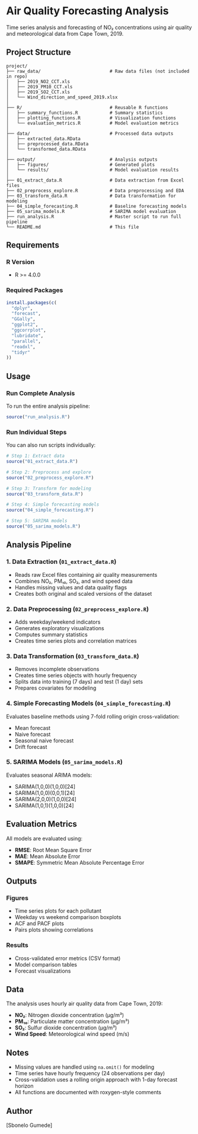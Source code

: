 # Air Quality Forecasting Analysis

Time series analysis and forecasting of NO₂ concentrations using air quality and meteorological data from Cape Town, 2019.

## Project Structure

```
project/
├── raw_data/                          # Raw data files (not included in repo)
│   ├── 2019_NO2_CCT.xls
│   ├── 2019_PM10_CCT.xls
│   ├── 2019_SO2_CCT.xls
│   └── Wind_direction_and_speed_2019.xlsx
│
├── R/                                 # Reusable R functions
│   ├── summary_functions.R            # Summary statistics
│   ├── plotting_functions.R           # Visualization functions
│   └── evaluation_metrics.R           # Model evaluation metrics
│
├── data/                              # Processed data outputs
│   ├── extracted_data.RData
│   ├── preprocessed_data.RData
│   └── transformed_data.RData
│
├── output/                            # Analysis outputs
│   ├── figures/                       # Generated plots
│   └── results/                       # Model evaluation results
│
├── 01_extract_data.R                  # Data extraction from Excel files
├── 02_preprocess_explore.R            # Data preprocessing and EDA
├── 03_transform_data.R                # Data transformation for modeling
├── 04_simple_forecasting.R            # Baseline forecasting models
├── 05_sarima_models.R                 # SARIMA model evaluation
├── run_analysis.R                     # Master script to run full pipeline
└── README.md                          # This file
```

## Requirements

### R Version

- R >= 4.0.0

### Required Packages

```r
install.packages(c(
  "dplyr",
  "forecast",
  "GGally",
  "ggplot2",
  "ggcorrplot",
  "lubridate",
  "parallel",
  "readxl",
  "tidyr"
))
```

## Usage

### Run Complete Analysis

To run the entire analysis pipeline:

```r
source("run_analysis.R")
```

### Run Individual Steps

You can also run scripts individually:

```r
# Step 1: Extract data
source("01_extract_data.R")

# Step 2: Preprocess and explore
source("02_preprocess_explore.R")

# Step 3: Transform for modeling
source("03_transform_data.R")

# Step 4: Simple forecasting models
source("04_simple_forecasting.R")

# Step 5: SARIMA models
source("05_sarima_models.R")
```

## Analysis Pipeline

### 1. Data Extraction (`01_extract_data.R`)

- Reads raw Excel files containing air quality measurements
- Combines NO₂, PM₁₀, SO₂, and wind speed data
- Handles missing values and data quality flags
- Creates both original and scaled versions of the dataset

### 2. Data Preprocessing (`02_preprocess_explore.R`)

- Adds weekday/weekend indicators
- Generates exploratory visualizations
- Computes summary statistics
- Creates time series plots and correlation matrices

### 3. Data Transformation (`03_transform_data.R`)

- Removes incomplete observations
- Creates time series objects with hourly frequency
- Splits data into training (7 days) and test (1 day) sets
- Prepares covariates for modeling

### 4. Simple Forecasting Models (`04_simple_forecasting.R`)

Evaluates baseline methods using 7-fold rolling origin cross-validation:

- Mean forecast
- Naive forecast
- Seasonal naive forecast
- Drift forecast

### 5. SARIMA Models (`05_sarima_models.R`)

Evaluates seasonal ARIMA models:

- SARIMA(1,0,0)(1,0,0)[24]
- SARIMA(1,0,0)(0,0,1)[24]
- SARIMA(2,0,0)(1,0,0)[24]
- SARIMA(1,0,1)(1,0,0)[24]

## Evaluation Metrics

All models are evaluated using:

- **RMSE**: Root Mean Square Error
- **MAE**: Mean Absolute Error
- **SMAPE**: Symmetric Mean Absolute Percentage Error

## Outputs

### Figures

- Time series plots for each pollutant
- Weekday vs weekend comparison boxplots
- ACF and PACF plots
- Pairs plots showing correlations

### Results

- Cross-validated error metrics (CSV format)
- Model comparison tables
- Forecast visualizations

## Data

The analysis uses hourly air quality data from Cape Town, 2019:

- **NO₂**: Nitrogen dioxide concentration (μg/m³)
- **PM₁₀**: Particulate matter concentration (μg/m³)
- **SO₂**: Sulfur dioxide concentration (μg/m³)
- **Wind Speed**: Meteorological wind speed (m/s)

## Notes

- Missing values are handled using `na.omit()` for modeling
- Time series have hourly frequency (24 observations per day)
- Cross-validation uses a rolling origin approach with 1-day forecast horizon
- All functions are documented with roxygen-style comments

## Author

[Sbonelo Gumede]
